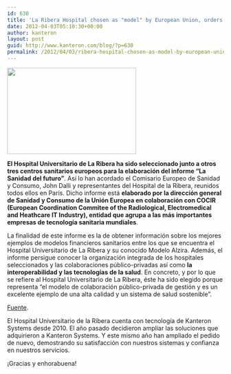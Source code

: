 ```yaml
---
id: 630
title: 'La Ribera Hospital chosen as "model" by European Union, orders more systems from Kanteron'
date: 2012-04-03T05:10:30+00:00
author: kanteron
layout: post
guid: http://www.kanteron.com/blog/?p=630
permalink: /2012/04/03/ribera-hospital-chosen-as-model-by-european-union-orders-more-systems-from-kanteron/
---
```

<img class="aligncenter" title="Alzira Hospital" src="http://www.modeloalzira.net/wp-content/uploads/2012/03/fachada-h.alzira-300x200.jpg" alt="" width="300" height="200" />

**El Hospital Universitario de La Ribera ha sido seleccionado junto a otros tres centros sanitarios europeos para la elaboración del informe “La Sanidad del futuro”**. Así lo han acordado el Comisario Europeo de Sanidad y Consumo, John Dalli y representantes del Hospital de la Ribera, reunidos todos ellos en París. Dicho informe está **elaborado por la dirección general de Sanidad y Consumo de la Unión Europea en colaboración con COCIR (European Coordination Commitee of the Radiological, Electromedical and Heathcare IT Industry), entidad que agrupa a las más importantes empresas de tecnología sanitaria mundiales**.

La finalidad de este informe es la de obtener información sobre los mejores ejemplos de modelos financieros sanitarios entre los que se encuentra el Hospital Universitario de La Ribera y su conocido Modelo Alzira. Además, el informe persigue conocer la organización integrada de los hospitales seleccionados y las colaboraciones público-privadas así como **la interoperabilidad y las tecnologías de la salud**. En concreto, y por lo que se refiere al Hospital Universitario de La Ribera, éste ha sido elegido porque representa “el modelo de colaboración público-privada de gestión y es un excelente ejemplo de una alta calidad y un sistema de salud sostenible”.

<a title="http://www.modeloalzira.net/" href="http://www.modeloalzira.net/" target="_blank">Fuente</a>.

El Hospital Universitario de la Ribera cuenta con tecnología de Kanteron Systems desde 2010. El año pasado decidieron ampliar las soluciones que adquirieron a Kanteron Systems. Y este mismo año han ampliado el pedido de nuevo, demostrando su satisfacción con nuestros sistemas y confianza en nuestros servicios.

¡Gracias y enhorabuena!